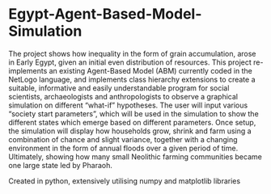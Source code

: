 # Egypt-Agent-Based-Model-Simulation

The project shows how inequality in the form of grain accumulation, arose in Early Egypt, given an initial even distribution of resources. This project re-implements an existing Agent-Based Model (ABM) currently coded in the NetLogo language, and implements class hierarchy extensions to create a suitable, informative and easily understandable program for social scientists, archaeologists and anthropologists to observe a graphical simulation on different “what-if” hypotheses. The user will input various “society start parameters”, which will be used in the simulation to show the different states which emerge based on different parameters. Once setup, the simulation will display how households grow, shrink and farm using a combination of chance and slight variance, together with a changing environment in the form of annual floods over a given period of time.
Ultimately, showing how many small Neolithic farming communities became one large state led by Pharaoh.

Created in python, extensively utilising numpy and matplotlib libraries
